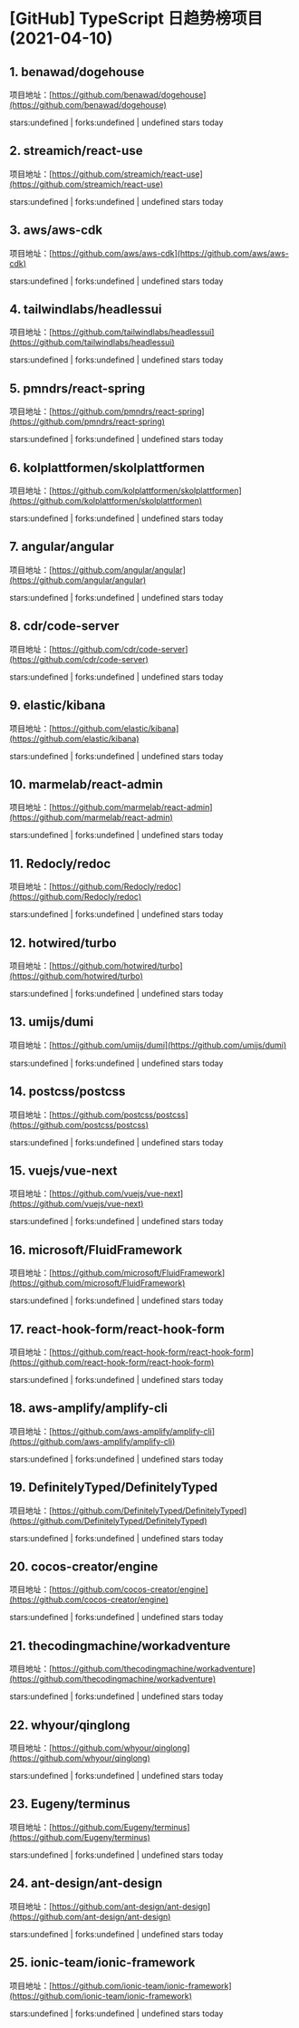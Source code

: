# [GitHub] TypeScript 日趋势榜项目(2021-04-10)

## 1. benawad/dogehouse 

项目地址：[https://github.com/benawad/dogehouse](https://github.com/benawad/dogehouse)

stars:undefined | forks:undefined | undefined stars today 



## 2. streamich/react-use 

项目地址：[https://github.com/streamich/react-use](https://github.com/streamich/react-use)

stars:undefined | forks:undefined | undefined stars today 



## 3. aws/aws-cdk 

项目地址：[https://github.com/aws/aws-cdk](https://github.com/aws/aws-cdk)

stars:undefined | forks:undefined | undefined stars today 



## 4. tailwindlabs/headlessui 

项目地址：[https://github.com/tailwindlabs/headlessui](https://github.com/tailwindlabs/headlessui)

stars:undefined | forks:undefined | undefined stars today 



## 5. pmndrs/react-spring 

项目地址：[https://github.com/pmndrs/react-spring](https://github.com/pmndrs/react-spring)

stars:undefined | forks:undefined | undefined stars today 



## 6. kolplattformen/skolplattformen 

项目地址：[https://github.com/kolplattformen/skolplattformen](https://github.com/kolplattformen/skolplattformen)

stars:undefined | forks:undefined | undefined stars today 



## 7. angular/angular 

项目地址：[https://github.com/angular/angular](https://github.com/angular/angular)

stars:undefined | forks:undefined | undefined stars today 



## 8. cdr/code-server 

项目地址：[https://github.com/cdr/code-server](https://github.com/cdr/code-server)

stars:undefined | forks:undefined | undefined stars today 



## 9. elastic/kibana 

项目地址：[https://github.com/elastic/kibana](https://github.com/elastic/kibana)

stars:undefined | forks:undefined | undefined stars today 



## 10. marmelab/react-admin 

项目地址：[https://github.com/marmelab/react-admin](https://github.com/marmelab/react-admin)

stars:undefined | forks:undefined | undefined stars today 



## 11. Redocly/redoc 

项目地址：[https://github.com/Redocly/redoc](https://github.com/Redocly/redoc)

stars:undefined | forks:undefined | undefined stars today 



## 12. hotwired/turbo 

项目地址：[https://github.com/hotwired/turbo](https://github.com/hotwired/turbo)

stars:undefined | forks:undefined | undefined stars today 



## 13. umijs/dumi 

项目地址：[https://github.com/umijs/dumi](https://github.com/umijs/dumi)

stars:undefined | forks:undefined | undefined stars today 



## 14. postcss/postcss 

项目地址：[https://github.com/postcss/postcss](https://github.com/postcss/postcss)

stars:undefined | forks:undefined | undefined stars today 



## 15. vuejs/vue-next 

项目地址：[https://github.com/vuejs/vue-next](https://github.com/vuejs/vue-next)

stars:undefined | forks:undefined | undefined stars today 



## 16. microsoft/FluidFramework 

项目地址：[https://github.com/microsoft/FluidFramework](https://github.com/microsoft/FluidFramework)

stars:undefined | forks:undefined | undefined stars today 



## 17. react-hook-form/react-hook-form 

项目地址：[https://github.com/react-hook-form/react-hook-form](https://github.com/react-hook-form/react-hook-form)

stars:undefined | forks:undefined | undefined stars today 



## 18. aws-amplify/amplify-cli 

项目地址：[https://github.com/aws-amplify/amplify-cli](https://github.com/aws-amplify/amplify-cli)

stars:undefined | forks:undefined | undefined stars today 



## 19. DefinitelyTyped/DefinitelyTyped 

项目地址：[https://github.com/DefinitelyTyped/DefinitelyTyped](https://github.com/DefinitelyTyped/DefinitelyTyped)

stars:undefined | forks:undefined | undefined stars today 



## 20. cocos-creator/engine 

项目地址：[https://github.com/cocos-creator/engine](https://github.com/cocos-creator/engine)

stars:undefined | forks:undefined | undefined stars today 



## 21. thecodingmachine/workadventure 

项目地址：[https://github.com/thecodingmachine/workadventure](https://github.com/thecodingmachine/workadventure)

stars:undefined | forks:undefined | undefined stars today 



## 22. whyour/qinglong 

项目地址：[https://github.com/whyour/qinglong](https://github.com/whyour/qinglong)

stars:undefined | forks:undefined | undefined stars today 



## 23. Eugeny/terminus 

项目地址：[https://github.com/Eugeny/terminus](https://github.com/Eugeny/terminus)

stars:undefined | forks:undefined | undefined stars today 



## 24. ant-design/ant-design 

项目地址：[https://github.com/ant-design/ant-design](https://github.com/ant-design/ant-design)

stars:undefined | forks:undefined | undefined stars today 



## 25. ionic-team/ionic-framework 

项目地址：[https://github.com/ionic-team/ionic-framework](https://github.com/ionic-team/ionic-framework)

stars:undefined | forks:undefined | undefined stars today 



